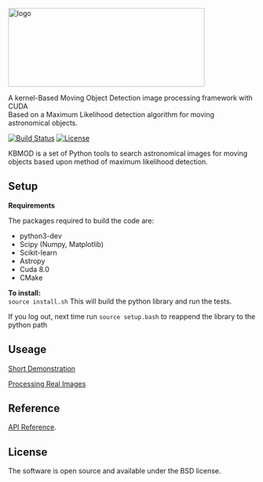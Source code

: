 <img src="https://gist.githubusercontent.com/PWhiddy/d42e66a9dd8e4af205a706f388a90ed4/raw/ae5bb87ada12538289852b58ba8e54b564a81584/kbmod.svg?sanitize=true" alt="logo" width="400" height="160"/>

A kernel-Based Moving Object Detection image processing framework with CUDA  
Based on a Maximum Likelihood detection algorithm for moving astronomical objects.

[![Build Status](https://travis-ci.org/DiracInstitute/kbmod.svg?branch=master)](https://travis-ci.org/DiracInstitute/kbmod) [![License](https://img.shields.io/badge/License-BSD%202--Clause-orange.svg)](https://opensource.org/licenses/BSD-2-Clause)



KBMOD is a set of Python tools to search astronomical images for moving
objects based upon method of maximum likelihood detection.

## Setup

**Requirements**

The packages required to build the code are:

* python3-dev
* Scipy (Numpy, Matplotlib)
* Scikit-learn
* Astropy
* Cuda 8.0
* CMake

**To install:**  
```source install.sh```
This will build the python library and run the tests.

If you log out, next time run
```source setup.bash```
to reappend the library to the python path

## Useage

[Short Demonstration](notebooks/Quick_Test.ipynb)

[Processing Real Images](notebooks/HITS_Main_Belt_Comparison.ipynb)

## Reference

[API Reference](notebooks/Kbmod_Reference.ipynb).

## License

The software is open source and available under the BSD license.
